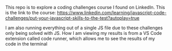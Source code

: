 This repo is to explore a coding challenges course I found on LinkedIn. This is the link to the course: https://www.linkedin.com/learning/javascript-code-challenges/put-your-javascript-skills-to-the-test?autoplay=true

I am also running everything out of a single JS file due to these challenges only being solved with JS. How I am viewing my results is from a VS Code extension called code runner, which allows me to see the results of my code in the terminal